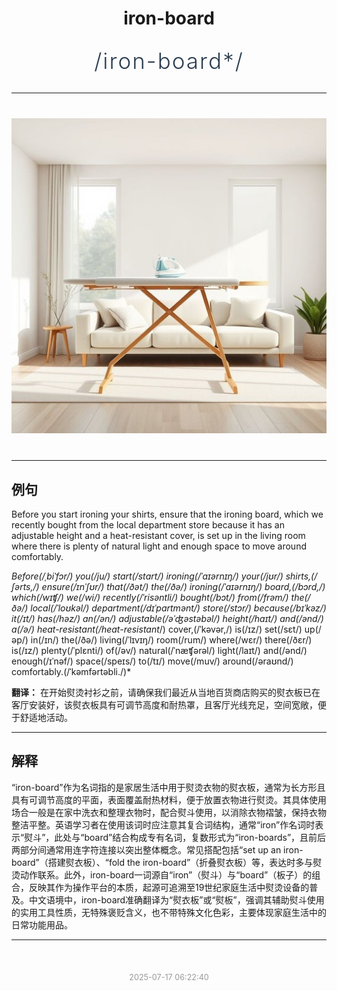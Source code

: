 <div align="center">

# iron-board

<div style="margin: 30px 0;">
<h1 style="font-size: 2.5em; font-weight: 300; letter-spacing: 2px; margin: 0; color: #2c3e50;">
/iron-board*/
</h1>
</div>

</div>

---

<div align="center" style="margin: 40px 0;">

![iron-board](images/iron-board.png)

</div>

---

## 例句

Before you start ironing your shirts, ensure that the ironing board, which we recently bought from the local department store because it has an adjustable height and a heat-resistant cover, is set up in the living room where there is plenty of natural light and enough space to move around comfortably.

*Before(/ˌbiˈfɔr/) you(/ju/) start(/stɑrt/) ironing(/ˈaɪərnɪŋ/) your(/jʊr/) shirts,(/ʃərts,/) ensure(/ɪnˈʃʊr/) that(/ðət/) the(/ðə/) ironing(/ˈaɪərnɪŋ/) board,(/bɔrd,/) which(/wɪʧ/) we(/wi/) recently(/ˈrisəntli/) bought(/bɔt/) from(/frəm/) the(/ðə/) local(/ˈloʊkəl/) department(/dɪˈpɑrtmənt/) store(/stɔr/) because(/bɪˈkəz/) it(/ɪt/) has(/həz/) an(/ən/) adjustable(/əˈʤəstəbəl/) height(/haɪt/) and(/ənd/) a(/ə/) heat-resistant(/heat-resistant*/) cover,(/ˈkəvər,/) is(/ɪz/) set(/sɛt/) up(/əp/) in(/ɪn/) the(/ðə/) living(/ˈlɪvɪŋ/) room(/rum/) where(/wɛr/) there(/ðɛr/) is(/ɪz/) plenty(/ˈplɛnti/) of(/əv/) natural(/ˈnæʧərəl/) light(/laɪt/) and(/ənd/) enough(/ɪˈnəf/) space(/speɪs/) to(/tɪ/) move(/muv/) around(/əraʊnd/) comfortably.(/ˈkəmfərtəbli./)*

**翻译：** 在开始熨烫衬衫之前，请确保我们最近从当地百货商店购买的熨衣板已在客厅安装好，该熨衣板具有可调节高度和耐热罩，且客厅光线充足，空间宽敞，便于舒适地活动。

---

## 解释

“iron-board”作为名词指的是家居生活中用于熨烫衣物的熨衣板，通常为长方形且具有可调节高度的平面，表面覆盖耐热材料，便于放置衣物进行熨烫。其具体使用场合一般是在家中洗衣和整理衣物时，配合熨斗使用，以消除衣物褶皱，保持衣物整洁平整。英语学习者在使用该词时应注意其复合词结构，通常“iron”作名词时表示“熨斗”，此处与“board”结合构成专有名词，复数形式为“iron-boards”，且前后两部分间通常用连字符连接以突出整体概念。常见搭配包括“set up an iron-board”（搭建熨衣板）、“fold the iron-board”（折叠熨衣板）等，表达时多与熨烫动作联系。此外，iron-board一词源自“iron”（熨斗）与“board”（板子）的组合，反映其作为操作平台的本质，起源可追溯至19世纪家庭生活中熨烫设备的普及。中文语境中，iron-board准确翻译为“熨衣板”或“熨板”，强调其辅助熨斗使用的实用工具性质，无特殊褒贬含义，也不带特殊文化色彩，主要体现家庭生活中的日常功能用品。


---

<div align="center" style="margin-top: 50px;">
<small style="color: #999; font-size: 0.9em;">2025-07-17 06:22:40</small>
</div>
